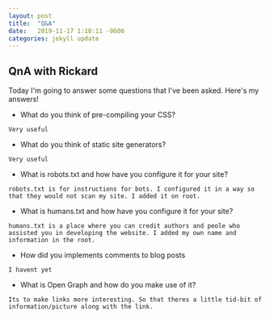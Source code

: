 ```yaml
---
layout: post
title:  "Q&A"
date:   2019-11-17 1:10:11 -0600
categories: jekyll update
---
```


## QnA with Rickard
Today I'm going to answer some questions that I've been asked. Here's my answers!

* What do you think of pre-compiling your CSS?

`Very useful`
* What do you think of static site generators?

`Very useful`
* What is robots.txt and how have you configure it for your site?

`robots.txt is for instructions for bots. I configured it in a way so that they would not scan my site. I added it on root.`
* What is humans.txt and how have you configure it for your site?

`humans.txt is a place where you can credit authors and peole who assisted you in developing the website. I added my own name and information in the root.`

* How did you implements comments to blog posts

`I havent yet`
* What is Open Graph and how do you make use of it?

`Its to make links more interesting. So that theres a little tid-bit of information/picture along with the link.`